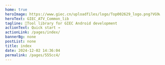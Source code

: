 ```yaml
---
home: true
heroImage: https://www.giec.cn/uploadfiles/logo/Top002629_logo.png?VG9wMDAyNjI5X2xvZ28ucG5n
heroText: GIEC_ATV_Common_lib
tagline: 🚀Tool library for GIEC Android development
actionText: Quick start →
actionLink: /pages/index/
bannerBg: none
postList: none
title: index
date: 2024-12-02 14:36:04
permalink: /pages/555cc4/
---
```

